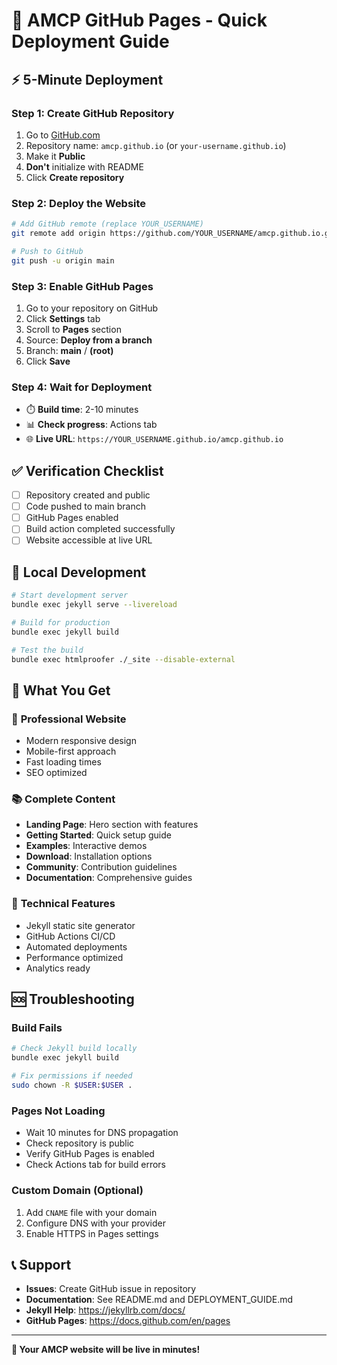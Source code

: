 # 🚀 AMCP GitHub Pages - Quick Deployment Guide

## ⚡ 5-Minute Deployment

### Step 1: Create GitHub Repository
1. Go to [GitHub.com](https://github.com/new)
2. Repository name: `amcp.github.io` (or `your-username.github.io`)
3. Make it **Public**
4. **Don't** initialize with README
5. Click **Create repository**

### Step 2: Deploy the Website
```bash
# Add GitHub remote (replace YOUR_USERNAME)
git remote add origin https://github.com/YOUR_USERNAME/amcp.github.io.git

# Push to GitHub
git push -u origin main
```

### Step 3: Enable GitHub Pages
1. Go to your repository on GitHub
2. Click **Settings** tab
3. Scroll to **Pages** section
4. Source: **Deploy from a branch**
5. Branch: **main** / **(root)**
6. Click **Save**

### Step 4: Wait for Deployment
- ⏱️ **Build time**: 2-10 minutes
- 📊 **Check progress**: Actions tab
- 🌐 **Live URL**: `https://YOUR_USERNAME.github.io/amcp.github.io`

## ✅ Verification Checklist

- [ ] Repository created and public
- [ ] Code pushed to main branch
- [ ] GitHub Pages enabled
- [ ] Build action completed successfully
- [ ] Website accessible at live URL

## 🔧 Local Development

```bash
# Start development server
bundle exec jekyll serve --livereload

# Build for production
bundle exec jekyll build

# Test the build
bundle exec htmlproofer ./_site --disable-external
```

## 🎯 What You Get

### 📱 **Professional Website**
- Modern responsive design
- Mobile-first approach
- Fast loading times
- SEO optimized

### 📚 **Complete Content**
- **Landing Page**: Hero section with features
- **Getting Started**: Quick setup guide
- **Examples**: Interactive demos
- **Download**: Installation options
- **Community**: Contribution guidelines
- **Documentation**: Comprehensive guides

### 🚀 **Technical Features**
- Jekyll static site generator
- GitHub Actions CI/CD
- Automated deployments
- Performance optimized
- Analytics ready

## 🆘 Troubleshooting

### Build Fails
```bash
# Check Jekyll build locally
bundle exec jekyll build

# Fix permissions if needed
sudo chown -R $USER:$USER .
```

### Pages Not Loading
- Wait 10 minutes for DNS propagation
- Check repository is public
- Verify GitHub Pages is enabled
- Check Actions tab for build errors

### Custom Domain (Optional)
1. Add `CNAME` file with your domain
2. Configure DNS with your provider
3. Enable HTTPS in Pages settings

## 📞 Support

- **Issues**: Create GitHub issue in repository
- **Documentation**: See README.md and DEPLOYMENT_GUIDE.md
- **Jekyll Help**: https://jekyllrb.com/docs/
- **GitHub Pages**: https://docs.github.com/en/pages

---

**🎉 Your AMCP website will be live in minutes!**
